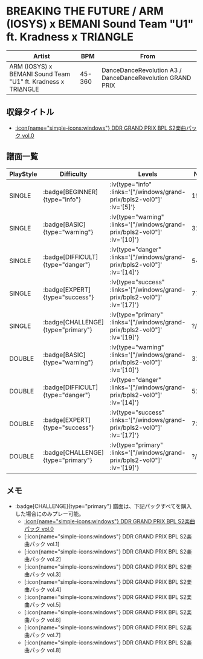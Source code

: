# BREAKING THE FUTURE / ARM (IOSYS) x BEMANI Sound Team "U1" ft. Kradness x TRIΔNGLE

|Artist|BPM|From|
|------|---|----|
|ARM (IOSYS) x BEMANI Sound Team "U1" ft. Kradness x TRIΔNGLE|45-360|DanceDanceRevolution A3 / DanceDanceRevolution GRAND PRIX|

## 収録タイトル

- [:icon{name="simple-icons:windows"} DDR GRAND PRIX BPL S2楽曲パック vol.0](/windows/grand-prix/bpls2-vol0)

## 譜面一覧

|PlayStyle|Difficulty|Levels|Notes|Movie|
|---------|----------|------|-----|-----|
|SINGLE| :badge[BEGINNER]{type="info"}| :lv{type="info" :links='["/windows/grand-prix/bpls2-vol0"]' :lv='[5]'}|154/11||
|SINGLE| :badge[BASIC]{type="warning"}| :lv{type="warning" :links='["/windows/grand-prix/bpls2-vol0"]' :lv='[10]'}|323/31||
|SINGLE| :badge[DIFFICULT]{type="danger"}| :lv{type="danger" :links='["/windows/grand-prix/bpls2-vol0"]' :lv='[14]'}|541/45||
|SINGLE| :badge[EXPERT]{type="success"}| :lv{type="success" :links='["/windows/grand-prix/bpls2-vol0"]' :lv='[17]'}|776/35||
|SINGLE| :badge[CHALLENGE]{type="primary"}| :lv{type="primary" :links='["/windows/grand-prix/bpls2-vol0"]' :lv='[19]'}|?/?||
|DOUBLE| :badge[BASIC]{type="warning"}| :lv{type="warning" :links='["/windows/grand-prix/bpls2-vol0"]' :lv='[10]'}|319/29||
|DOUBLE| :badge[DIFFICULT]{type="danger"}| :lv{type="danger" :links='["/windows/grand-prix/bpls2-vol0"]' :lv='[14]'}|524/38||
|DOUBLE| :badge[EXPERT]{type="success"}| :lv{type="success" :links='["/windows/grand-prix/bpls2-vol0"]' :lv='[17]'}|739/33||
|DOUBLE| :badge[CHALLENGE]{type="primary"}| :lv{type="primary" :links='["/windows/grand-prix/bpls2-vol0"]' :lv='[19]'}|?/?||

## メモ

- :badge[CHALLENGE]{type="primary"} 譜面は、下記パックすべてを購入した場合にのみプレー可能。
  - [:icon{name="simple-icons:windows"} DDR GRAND PRIX BPL S2楽曲パック vol.0](/windows/grand-prix/bpls2-vol0)
  - [:icon{name="simple-icons:windows"} DDR GRAND PRIX BPL S2楽曲パック vol.1]
  - [:icon{name="simple-icons:windows"} DDR GRAND PRIX BPL S2楽曲パック vol.2]
  - [:icon{name="simple-icons:windows"} DDR GRAND PRIX BPL S2楽曲パック vol.3]
  - [:icon{name="simple-icons:windows"} DDR GRAND PRIX BPL S2楽曲パック vol.4]
  - [:icon{name="simple-icons:windows"} DDR GRAND PRIX BPL S2楽曲パック vol.5]
  - [:icon{name="simple-icons:windows"} DDR GRAND PRIX BPL S2楽曲パック vol.6]
  - [:icon{name="simple-icons:windows"} DDR GRAND PRIX BPL S2楽曲パック vol.7]
  - [:icon{name="simple-icons:windows"} DDR GRAND PRIX BPL S2楽曲パック vol.8]
